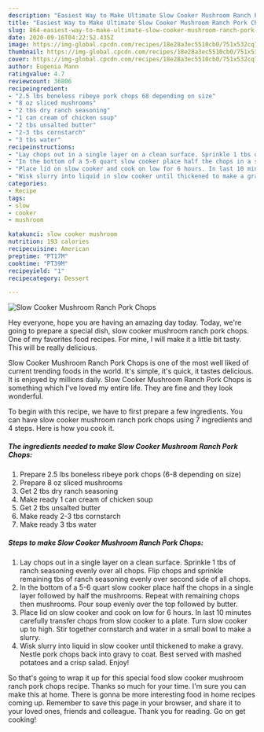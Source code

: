 ```yaml
---
description: "Easiest Way to Make Ultimate Slow Cooker Mushroom Ranch Pork Chops"
title: "Easiest Way to Make Ultimate Slow Cooker Mushroom Ranch Pork Chops"
slug: 864-easiest-way-to-make-ultimate-slow-cooker-mushroom-ranch-pork-chops
date: 2020-09-16T04:22:52.435Z
image: https://img-global.cpcdn.com/recipes/18e28a3ec5510cb0/751x532cq70/slow-cooker-mushroom-ranch-pork-chops-recipe-main-photo.jpg
thumbnail: https://img-global.cpcdn.com/recipes/18e28a3ec5510cb0/751x532cq70/slow-cooker-mushroom-ranch-pork-chops-recipe-main-photo.jpg
cover: https://img-global.cpcdn.com/recipes/18e28a3ec5510cb0/751x532cq70/slow-cooker-mushroom-ranch-pork-chops-recipe-main-photo.jpg
author: Eugenia Mann
ratingvalue: 4.7
reviewcount: 36806
recipeingredient:
- "2.5 lbs boneless ribeye pork chops 68 depending on size"
- "8 oz sliced mushrooms"
- "2 tbs dry ranch seasoning"
- "1 can cream of chicken soup"
- "2 tbs unsalted butter"
- "2-3 tbs cornstarch"
- "3 tbs water"
recipeinstructions:
- "Lay chops out in a single layer on a clean surface. Sprinkle 1 tbs of ranch seasoning evenly over all chops. Flip chops and sprinkle remaining tbs of ranch seasoning evenly over second side of all chops."
- "In the bottom of a 5-6 quart slow cooker place half the chops in a single layer followed by half the mushrooms. Repeat with remaining chops then mushrooms. Pour soup evenly over the top followed by butter."
- "Place lid on slow cooker and cook on low for 6 hours. In last 10 minutes carefully transfer chops from slow cooker to a plate. Turn slow cooker up to high. Stir together cornstarch and water in a small bowl to make a slurry."
- "Wisk slurry into liquid in slow cooker until thickened to make a gravy. Nestle pork chops back into gravy to coat. Best served with mashed potatoes and a crisp salad. Enjoy!"
categories:
- Recipe
tags:
- slow
- cooker
- mushroom

katakunci: slow cooker mushroom 
nutrition: 193 calories
recipecuisine: American
preptime: "PT17M"
cooktime: "PT39M"
recipeyield: "1"
recipecategory: Dessert

---
```



![Slow Cooker Mushroom Ranch Pork Chops](https://img-global.cpcdn.com/recipes/18e28a3ec5510cb0/751x532cq70/slow-cooker-mushroom-ranch-pork-chops-recipe-main-photo.jpg)

Hey everyone, hope you are having an amazing day today. Today, we're going to prepare a special dish, slow cooker mushroom ranch pork chops. One of my favorites food recipes. For mine, I will make it a little bit tasty. This will be really delicious.



Slow Cooker Mushroom Ranch Pork Chops is one of the most well liked of current trending foods in the world. It's simple, it's quick, it tastes delicious. It is enjoyed by millions daily. Slow Cooker Mushroom Ranch Pork Chops is something which I've loved my entire life. They are fine and they look wonderful.


To begin with this recipe, we have to first prepare a few ingredients. You can have slow cooker mushroom ranch pork chops using 7 ingredients and 4 steps. Here is how you cook it.

<!--inarticleads1-->

##### The ingredients needed to make Slow Cooker Mushroom Ranch Pork Chops:

1. Prepare 2.5 lbs boneless ribeye pork chops (6-8 depending on size)
1. Prepare 8 oz sliced mushrooms
1. Get 2 tbs dry ranch seasoning
1. Make ready 1 can cream of chicken soup
1. Get 2 tbs unsalted butter
1. Make ready 2-3 tbs cornstarch
1. Make ready 3 tbs water




<!--inarticleads2-->

##### Steps to make Slow Cooker Mushroom Ranch Pork Chops:

1. Lay chops out in a single layer on a clean surface. Sprinkle 1 tbs of ranch seasoning evenly over all chops. Flip chops and sprinkle remaining tbs of ranch seasoning evenly over second side of all chops.
1. In the bottom of a 5-6 quart slow cooker place half the chops in a single layer followed by half the mushrooms. Repeat with remaining chops then mushrooms. Pour soup evenly over the top followed by butter.
1. Place lid on slow cooker and cook on low for 6 hours. In last 10 minutes carefully transfer chops from slow cooker to a plate. Turn slow cooker up to high. Stir together cornstarch and water in a small bowl to make a slurry.
1. Wisk slurry into liquid in slow cooker until thickened to make a gravy. Nestle pork chops back into gravy to coat. Best served with mashed potatoes and a crisp salad. Enjoy!




So that's going to wrap it up for this special food slow cooker mushroom ranch pork chops recipe. Thanks so much for your time. I'm sure you can make this at home. There is gonna be more interesting food in home recipes coming up. Remember to save this page in your browser, and share it to your loved ones, friends and colleague. Thank you for reading. Go on get cooking!
